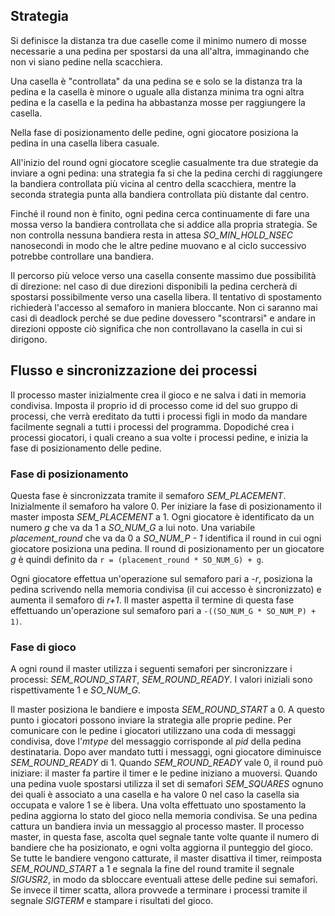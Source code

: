 ## Strategia

Si definisce la distanza tra due caselle come il minimo numero di mosse necessarie a una pedina per spostarsi da una all'altra, immaginando che non vi siano pedine nella scacchiera.

Una casella è "controllata" da una pedina se e solo se la distanza tra la pedina e la casella è minore o uguale alla distanza minima tra ogni altra pedina e la casella e la pedina ha abbastanza mosse per raggiungere la casella.

Nella fase di posizionamento delle pedine, ogni giocatore posiziona
la pedina in una casella libera casuale.

All'inizio del round ogni giocatore sceglie casualmente tra due strategie da inviare a ogni pedina: una strategia fa si che la pedina cerchi di raggiungere la bandiera controllata più vicina al centro della scacchiera, mentre la seconda strategia punta alla bandiera controllata più distante dal centro.

Finché il round non è finito, ogni pedina cerca continuamente di fare una mossa verso la bandiera controllata che si addice alla propria strategia. Se non controlla nessuna bandiera resta in attesa *SO_MIN_HOLD_NSEC* nanosecondi in modo che le altre pedine muovano e al ciclo successivo potrebbe controllare una bandiera.

Il percorso più veloce verso una casella consente massimo due possibilità di direzione: nel caso di due direzioni disponibili la pedina cercherà di spostarsi possibilmente verso una casella libera. Il tentativo di spostamento richiederà l'accesso al semaforo in maniera bloccante. Non ci saranno mai casi di deadlock perché se due pedine dovessero "scontrarsi" e andare in direzioni opposte ciò significa che non controllavano la casella in cui si dirigono.

## Flusso e sincronizzazione dei processi

Il processo master inizialmente crea il gioco e ne salva i dati in memoria condivisa. Imposta il proprio id di processo come id del suo gruppo di processi, che verrà ereditato da tutti i processi figli in modo da mandare facilmente segnali a tutti i processi del programma. Dopodiché crea i processi giocatori, i quali creano a sua volte i processi pedine, e inizia la fase di posizionamento delle pedine.

### Fase di posizionamento

Questa fase è sincronizzata tramite il semaforo *SEM_PLACEMENT*. Inizialmente il semaforo ha valore 0. Per iniziare la fase di posizionamento il master imposta *SEM_PLACEMENT* a 1. Ogni giocatore è identificato da un numero *g* che va da 1 a *SO_NUM_G* a lui noto. Una variabile *placement_round* che va da 0 a *SO_NUM_P - 1* identifica il round in cui ogni giocatore posiziona una pedina. Il round di posizionamento per un giocatore *g* è quindi definito da `r = (placement_round * SO_NUM_G) + g`.

Ogni giocatore effettua un'operazione sul semaforo pari a *-r*, posiziona la pedina scrivendo nella memoria condivisa (il cui accesso è sincronizzato) e aumenta il semaforo di *r+1*. Il master aspetta il termine di questa fase effettuando un'operazione sul semaforo pari a `-((SO_NUM_G * SO_NUM_P) + 1)`.

### Fase di gioco

A ogni round il master utilizza i seguenti semafori per sincronizzare i processi: *SEM_ROUND_START*, *SEM_ROUND_READY*. I valori iniziali sono rispettivamente 1 e *SO_NUM_G*.

Il master posiziona le bandiere e imposta *SEM_ROUND_START* a 0. A questo punto i giocatori possono inviare la strategia alle proprie pedine. Per comunicare con le pedine i giocatori utilizzano una coda di messaggi condivisa, dove l'*mtype* del messaggio corrisponde al *pid* della pedina destinataria. Dopo aver mandato tutti i messaggi, ogni giocatore diminuisce *SEM_ROUND_READY* di 1. Quando *SEM_ROUND_READY* vale 0, il round può iniziare: il master fa partire il timer e le pedine iniziano a muoversi. Quando una pedina vuole spostarsi utilizza il set di semafori *SEM_SQUARES* ognuno dei quali è associato a una casella e ha valore 0 nel caso la casella sia occupata e valore 1 se è libera. Una volta effettuato uno spostamento la pedina aggiorna lo stato del gioco nella memoria condivisa. Se una pedina cattura un bandiera invia un messaggio al processo master. Il processo master, in questa fase, ascolta quel segnale tante volte quante il numero di bandiere che ha posizionato, e ogni volta aggiorna il punteggio del gioco. Se tutte le bandiere vengono catturate, il master disattiva il timer, reimposta *SEM_ROUND_START* a 1 e segnala la fine del round tramite il segnale *SIGUSR2*, in modo da sbloccare eventuali attese delle pedine sui semafori. Se invece il timer scatta, allora provvede a terminare i processi tramite il segnale *SIGTERM* e stampare i risultati del gioco.
